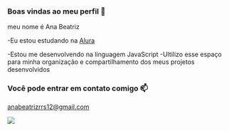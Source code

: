 ### Boas vindas ao meu perfil 💙

meu nome é Ana Beatriz 

-Eu estou estudando na [Alura](https://www.alura.com.br)

-Estou me desenvolvendo na linguagem JavaScript
-Ultilizo esse espaço para minha organização e compartilhamento dos meus projetos desenvolvidos

### Você pode entrar em contato comigo 📫

anabeatrizrrs12@gmail.com



![](https://media1.tenor.com/m/T-v0GPYS_6EAAAAC/rapunzel-tangled.gif)

